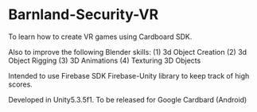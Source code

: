 # Barnland-Security-VR
To learn how to create VR games using Cardboard SDK.

Also to improve the following Blender skills:
(1) 3d Object Creation
(2) 3d Object Rigging
(3) 3D Animations
(4) Texturing 3D Objects

Intended to use Firebase SDK Firebase-Unity library to keep track of high scores.

Developed in Unity5.3.5f1.
To be released for Google Cardbard (Android)
